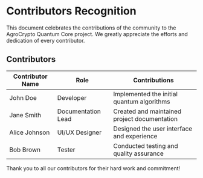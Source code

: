 # Contributors Recognition

This document celebrates the contributions of the community to the AgroCrypto Quantum Core project. We greatly appreciate the efforts and dedication of every contributor.

## Contributors

| Contributor Name | Role               | Contributions                                   |
|------------------|--------------------|------------------------------------------------|
| John Doe         | Developer           | Implemented the initial quantum algorithms     |
| Jane Smith       | Documentation Lead  | Created and maintained project documentation    |
| Alice Johnson    | UI/UX Designer      | Designed the user interface and experience     |
| Bob Brown        | Tester              | Conducted testing and quality assurance        |

Thank you to all our contributors for their hard work and commitment!